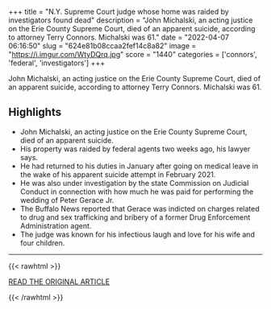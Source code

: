 +++
title = "N.Y. Supreme Court judge whose home was raided by investigators found dead"
description = "John Michalski, an acting justice on the Erie County Supreme Court, died of an apparent suicide, according to attorney Terry Connors. Michalski was 61."
date = "2022-04-07 06:16:50"
slug = "624e81b08ccaa2fef14c8a82"
image = "https://i.imgur.com/WtyDQrq.jpg"
score = "1440"
categories = ['connors', 'federal', 'investigators']
+++

John Michalski, an acting justice on the Erie County Supreme Court, died of an apparent suicide, according to attorney Terry Connors. Michalski was 61.

## Highlights

- John Michalski, an acting justice on the Erie County Supreme Court, died of an apparent suicide.
- His property was raided by federal agents two weeks ago, his lawyer says.
- He had returned to his duties in January after going on medical leave in the wake of his apparent suicide attempt in February 2021.
- He was also under investigation by the state Commission on Judicial Conduct in connection with how much he was paid for performing the wedding of Peter Gerace Jr.
- The Buffalo News reported that Gerace was indicted on charges related to drug and sex trafficking and bribery of a former Drug Enforcement Administration agent.
- The judge was known for his infectious laugh and love for his wife and four children.

---

{{< rawhtml >}}
  <p class="article-category">
    <a target="_blank" href="https://www.nbcnews.com/news/us-news/ny-supreme-court-judge-whose-home-was-raided-investigators-found-dead-rcna23279">READ THE ORIGINAL ARTICLE</a>
  </p>
{{< /rawhtml >}}
